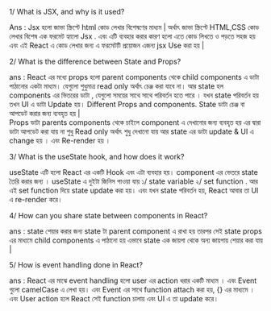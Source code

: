 1/ What is JSX, and why is it used?

Ans : Jsx হলো জাভা স্ক্রিপ্টে html কোড লেখার বিশেষণের মাধ্যম |  অর্থাৎ জাভা স্ক্রিপ্টে HTML,CSS কোড লেখার বিশেষ এক ফরমেট হ্যালো Jsx . এবং এটি ব্যবহার করার কারণ হলো এতে কোড লিখতে ও পড়তে সহজ হয় এবং এই React এ কোড লেখার জন্য এ ফরমেটটি প্রয়োজন এজন্য jsx Use করা হয় |  



2/ What is the difference between State and Props?

ans : React এর মধ্যে props হলো parent components থেকে child components এ ডাটা পাঠানোর একটা মাধ্যম।  যেগুলো শুধুমাত্র read only অর্থাৎ চেঞ্জ করা যাবে না। আর state হল components এর ভিতরের ডাটা , যেগুলো সময়ের সাথে সাথে পরিবর্তন হতে পারে । যখন state পরিবর্তন হয় তখন UI  এ ডাটা Update হয়।
Different Props and components.
State ডাটা চেঞ্জ বা আপডেট করার জন্য ব্যবহৃত হয় |  
Props ডাটা parents components থেকে চাইলে component এ দেখানোর জন্য ব্যবহৃত হয় এর দ্বারা ডাটা আপডেট করা যায় না শুধু Read only অর্থাৎ শুধু দেখানো যায় আর state এর ডাটা update & UI এ change হয় । এবং Re-render হয় ।



3/ What is the useState hook, and how does it work?

useState এটি হলো React এর একটি Hook এবং এটা ব্যবহার হয়। component এর ভেতরে state তৈরি করার জন্য । useState এ দুইটা  জিনিস পাওয়া যায় ১/ state variable ২/ set function . আর এই set function দিয়ে state update করা হয়। এবং যখন state পরিবর্তন হয়, React আবার তা UI এ re-render করে।


4/ How can you share state between components in React?

 ans : state শেয়ার করার জন্য state টা parent component এ রাখা হয়  তারপর সেই state  props এর মাধ্যমে child components এ পাঠানো হয় এভাবে state এক জায়গা থেকে অন্য জায়গায় শেয়ার করা যায় | 





5/ How is event handling done in React?

 ans : React এর মাঝে event handling হলো user এর action ধরার একটি মাধ্যম । এবং Event গুলো camelCase এ লেখা হয়। এবং Event এর সাথে function attach করা হয়, {} এর মাধ্যমে । এবং User action হলে React সেই function চালায় এবং UI এ তা  update করে।
